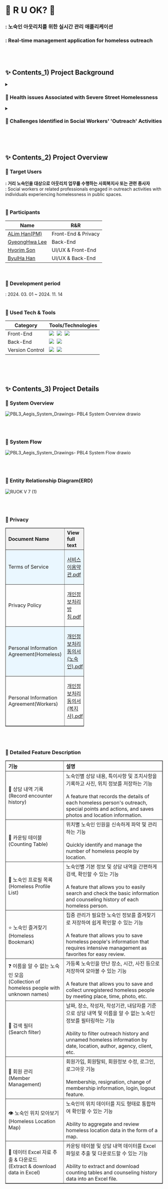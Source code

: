 # 🙋 R U OK? 🙋
<h3>: 노숙인 아웃리치를 위한 실시간 관리 애플리케이션 </br></h3>
<h3>: Real-time management application for homeless outreach</h3>

<br><br><h2>✨ Contents_1) Project Background </h2>
<details><summary><h3>👣 Health issues Associated with Severe Street Homelessness</h3></summary>

![스크린샷 2024-11-16 222708](https://github.com/user-attachments/assets/9ad6ddcc-13bb-4248-b73e-6ad277950455)



<h4>ㅤ2021년 보건복지부 조사 결과에 따르면, 전국 거리 노숙인 수 1600명 중 과반수 이상이 5년 이상 장기 거리 노숙인에 속합니다. 거리 노숙인의 경우 높은 유병률에 비해 저조한 병원 방문률을 보이고 있어, 건강 문제와 관련한 지속적인 지원이 필요한 상황입니다.
</br></br></br>
A 2021 Department of Health and Human Services survey revealed that the majority of the 1,600 individuals experiencing street homelessness nationwide have been doing so for five years or more. Despite the high prevalence of this issue, the street homeless population has low rates of healthcare visits, indicating a need for ongoing support for health issues.
</h4><br><hr><br></details><details><summary><h3>👣 Challenges Identified in Social Workers' 'Outreach' Activities</h3></summary>

![스크린샷 2024-11-16 223048](https://github.com/user-attachments/assets/d7846590-37a6-47e2-acd8-f38e77707be5)


</br><h4>ㅤ이러한 상황에서 아웃리치 업무를 통합 및 관리할 수 있는 서비스의 부재로 인하여, 구두 또는 메신저 앱, 수기 기록 등으로 업무 내용을 기록 및 전달하는 상황에서 아웃리치 업무를 보조 및 효율화할 수 있는 서비스의 필요성을 느껴 본 서비스를 개발하였습니다.</br></br></br>
In light of the unavailability of a service capable of integrating and managing outreach work, we recognized the need to develop a service that can assist and streamline this process in situations where outreach work is recorded and delivered orally, through messenger apps, handwritten records, and other formats.</h4></br><hr></details>

<br><br><h2>✨ Contents_2) Project Overview </h2>
<h3>👣 Target Users</h3>
<b>: 거리 노숙인을 대상으로 아웃리치 업무를 수행하는 사회복지사 또는 관련 종사자</b></br>
: Social workers or related professionals engaged in outreach activities with individuals experiencing homelessness in public spaces.</h3></br></br>

<h3>👣 Participants</h3>
<table>
  <thead>
    <tr>
      <th>Name</th>
      <th>R&R</th>
    </tr>
  </thead>
  <tbody>
    <tr>
      <td><a href="https://github.com/alimhanhan">ALim Han(PM)</a></td>
      <td>Front-End & Privacy</td>
    </tr>
    <tr>
      <td><a href="https://github.com/GyeongHwa">GyeongHwa Lee</a></td>
      <td>Back-End</td>
    </tr>
    <tr>
      <td><a href="https://github.com/coderrim">Hyorim Son</a></td>
      <td>UI/UX & Front-End</td>
    </tr>
    <tr>
      <td><a href="https://github.com/Hanbyulha">ByulHa Han</a></td>
      <td>UI/UX & Back-End</td>
    </tr>
  </tbody>
</table></br>

<h3>👣 Development period</h3>
: 2024. 03. 01 ~ 2024. 11. 14 </br></br>

<h3>👣 Used Tech & Tools</h3>
<table>
  <thead>
    <tr>
      <th>Category</th>
      <th>Tools/Technologies</th>
    </tr>
  </thead>
  <tbody>
    <tr>
      <td>Front-End</td>
      <td><img src="https://img.shields.io/badge/Android Studio-3DDC84?style=flat-square&logo=Android Studio&logoColor=white"/></a>&nbsp
 <img src="https://img.shields.io/badge/Kotlin-7F52FF?style=flat-square&logo=Kotlin&logoColor=white"/></a>&nbsp
 <img src="https://img.shields.io/badge/AI•Naver API-03C75A?style=flat-square&logo=Naver&logoColor=white"/></a>&nbsp
</td>
    </tr>
    <tr>
      <td>Back-End</td>
      <td><img src="https://img.shields.io/badge/ERD Cloud-3693F3?style=flat-square&logo=icloud&logoColor=white"/></a>&nbsp
<img src="https://img.shields.io/badge/SQLite-003B57?style=flat-square&logo=SQLite&logoColor=white"/></a>&nbsp</td>
    </tr>
    <tr>
      <td>Version Control</td>
      <td><img src="https://img.shields.io/badge/Notion-000000?style=flat-square&logo=Notion&logoColor=white"/></a>&nbsp
  <img src="https://img.shields.io/badge/GitHub-181717?style=flat-square&logo=GitHub&logoColor=white"/></a>&nbsp</td>
    </tr>
  </tbody>
</table>
</br></br></br><h2>✨ Contents_3) Project Details </h2>
<h3>👣 System Overview</h3>

![PBL3_Aegis_System_Drawings- PBL4  System Overview drawio](https://github.com/user-attachments/assets/4d2320ca-cd0a-4c7b-9193-185d2a4dce9e)


</br></br>

<h3>👣 System Flow</h3>

![PBL3_Aegis_System_Drawings- PBL4  System Flow drawio](https://github.com/user-attachments/assets/44832617-1915-4c33-a7d2-1283ea9e735f)


</br></br>

<h3>👣 Entity Relationship Diagram(ERD)</h3>

![RUOK V 7 (1)](https://github.com/user-attachments/assets/a0cc12ab-e7e5-41c5-96a4-e0031a5a8971)


</br></br>

<h3>👣 Privacy</h3>

<table border="1" style="border-collapse: collapse; width: 50%; text-align: left;">
  <thead>
    <tr style="background-color: #f2f2f2;">
      <th>Document Name</th>
      <th>View full text</th>
    </tr>
  </thead>
  <tbody>
    <tr style="background-color: #eaf7ff;">
      <td>Terms of Service</td>
      <td>

[서비스 이용약관.pdf](https://github.com/user-attachments/files/17789002/default.pdf) </td>
    </tr>
    <tr>
      <td>Privacy Policy</td>
      <td>

[개인정보처리방침.pdf](https://github.com/user-attachments/files/17789001/default.pdf) </td>
    </tr>
    <tr style="background-color: #eaf7ff;">
      <td>Personal Information Agreement(Homeless)</td>
      <td>
        
  [개인정보처리동의서(노숙인).pdf](https://github.com/user-attachments/files/17788998/default.pdf) </td>
    </tr>
    <tr>
      <td>Personal Information Agreement(Workers)</td>
      <td>

  [개인정보처리동의서(복지사).pdf](https://github.com/user-attachments/files/17788996/default.pdf) </td>
    </tr>
  </tbody>
</table>
</br></br>

<h3>👣 Detailed Feature Description</h3>
<table border="1" style="border-collapse: collapse; width: 100%; text-align: left;">
  <thead>
    <tr>
      <th>기능</th>
      <th>설명</th>
    </tr>
  </thead>
  <tbody>
    <tr>
      <td>📖 상담 내역 기록</br>(Record encounter history)</td>
      <td>노숙인별 상담 내용, 특이사항 및 조치사항을 기록하고 사진, 위치 정보를 저장하는 기능</br></br>
  A feature that records the details of each homeless person's outreach, special points and actions, and saves photos and location information.
</td>
    </tr>
    <tr>
      <td>🔢 카운팅 테이블</br>(Counting Table)</td>
      <td>위치별 노숙인 인원을 신속하게 파악 및 관리하는 기능</br></br>Quickly identify and manage the number of homeless people by location.</td>
    </tr>
    <tr>
      <td>👨 노숙인 프로필 목록</br>(Homeless Profile List)</td>
      <td>노숙인별 기본 정보 및 상담 내역을 간편하게 검색, 확인할 수 있는 기능</br></br>A feature that allows you to easily search and check the basic information and counseling history of each homeless person.</td>
    </tr>
    <tr>
      <td>⭐ 노숙인 즐겨찾기</br>(Homeless Bookmark)</td>
      <td>집중 관리가 필요한 노숙인 정보를 즐겨찾기로 저장하여 쉽게 확인할 수 있는 기능</br></br>A feature that allows you to save homeless people's information that requires intensive management as favorites for easy review.
</td>
    </tr>
    <tr>
      <td>❓ 이름을 알 수 없는 노숙인 모음</br>(Collection of homeless people with unknown names)</td>
      <td>가등록 노숙인을 만난 장소, 시간, 사진 등으로 저장하여 모아볼 수 있는 기능</br></br>A feature that allows you to save and collect unregistered homeless people by meeting place, time, photo, etc.</td>
    </tr>
    <tr>
      <td>🔎 검색 필터</br>(Search filter)</td>
      <td>날짜, 장소, 작성자, 작성기관, 내담자를 기준으로 상담 내역 및 이름을 알 수 없는 노숙인 정보를 필터링하는 기능</br></br>Ability to filter outreach history and unnamed homeless information by date, location, author, agency, client, etc.</td>
    </tr>
    <tr>
      <td>👥 회원 관리</br>(Member Management)</td>
      <td>회원가입, 회원탈퇴, 회원정보 수정, 로그인, 로그아웃 기능</br></br>Membership, resignation, change of membership information, login, logout feature.</td>
    </tr>
    <tr>
      <td>👁️ 노숙인 위치 모아보기</br>(Homeless Location Map)</td>
      <td>노숙인의 위치 데이터를 지도 형태로 통합하여 확인할 수 있는 기능</br></br>Ability to aggregate and review homeless location data in the form of a map.</td>
    </tr>
    <tr>
      <td>📜 데이터 Excel 자료 추출 & 다운로드</br>(Extract & download data in Excel)</td>
      <td>카운팅 테이블 및 상담 내역 데이터를 Excel 파일로 추출 및 다운로드할 수 있는 기능</br></br>Ability to extract and download counting tables and counseling history data into an Excel file.</td>
    </tr>
  </tbody>
</table>
</br></br>


</br></br></br><h2>✨ Contents_4) Expected Outcomes</h2>
![스크린샷 2024-11-17 000854](https://github.com/user-attachments/assets/0b8c99fa-3e19-4f3b-8fcf-3182c77c12a5)

</br><b>🟠 상담 내역 및 인원 카운팅 등 기능을 통해 업무 효율을 높여 복지사들의 업무 부담을 줄일 수 있습니다. </b></br>
: The incorporation of counseling history and headcounting features enables outreach workers to streamline their processes, enhancing their overall efficiency.</br></br>

<b>🟠 아웃리치를 진행 시 활용하기 편리한 모바일 애플리케이션 형태이며, 아웃리치와 카운팅 등 분리되었던 업무를 통합하여 관리할 수 있어, 업무 효율성을 높일 수 있습니다.</b></br>
: It is a mobile application that is straightforward to use in the field, and it integrates and manages previously separate tasks, such as outreach and counting, to enhance work efficiency.</br></br>

<b>🟠 통일된 업무 양식으로 가독성을 높이고, 상담내역 기록 및 정리 과정을 간소화할 수 있습니다.</b></br>
: Uniform business forms improve readability and simplify the process of recording and organizing consultation history.</br></br>

<b>🟠 기존에 메신저, 개인의 메모장이나 갤러리에 산재되어 있던 정보를 한곳에 저장하여 한눈에 볼 수 있으며, 필터링 및 검색 기능을 통해 원하는 기록 또는 사진을 빠르게 확인할 수 있습니다.</b></br>
: Information that was previously scattered across messengers, personal notepads, or galleries can now be stored in one place for an at-a-glance view, and filtering and search functions allow for rapid retrieval of the records or photos needed.

</br></br>
